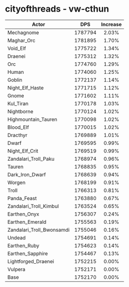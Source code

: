 # cityofthreads - vw-cthun
| Actor | DPS | Increase |
|---|:---:|:---:|
|Mechagnome|1787794|2.03%|
|Maghar_Orc|1781895|1.70%|
|Void_Elf|1775722|1.34%|
|Draenei|1775312|1.32%|
|Orc|1774760|1.29%|
|Human|1774060|1.25%|
|Goblin|1772137|1.14%|
|Night_Elf_Haste|1771715|1.12%|
|Gnome|1771602|1.11%|
|Kul_Tiran|1770178|1.03%|
|Nightborne|1770124|1.02%|
|Highmountain_Tauren|1770098|1.02%|
|Blood_Elf|1770015|1.02%|
|Dracthyr|1769889|1.01%|
|Dwarf|1769595|0.99%|
|Night_Elf_Crit|1769519|0.99%|
|Zandalari_Troll_Paku|1768974|0.96%|
|Tauren|1768835|0.95%|
|Dark_Iron_Dwarf|1768639|0.94%|
|Worgen|1768199|0.91%|
|Troll|1766313|0.81%|
|Panda_Feast|1763880|0.67%|
|Zandalari_Troll_Kimbul|1763524|0.65%|
|Earthen_Onyx|1756307|0.24%|
|Earthen_Emerald|1755563|0.19%|
|Zandalari_Troll_Bwonsamdi|1755046|0.16%|
|Undead|1754691|0.14%|
|Earthen_Ruby|1754623|0.14%|
|Earthen_Sapphire|1754467|0.13%|
|Lightforged_Draenei|1752215|0.00%|
|Vulpera|1752171|0.00%|
|Base|1752170|0.00%|
